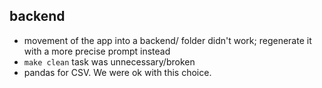 ## backend
- movement of the app into a backend/ folder didn't work; regenerate it with a more precise prompt instead
- `make clean` task was unnecessary/broken
- pandas for CSV. We were ok with this choice.
